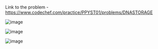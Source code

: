 Link to the problem - https://www.codechef.com/practice/PPYST01/problems/DNASTORAGE


![image](https://github.com/Haleshot/Competitive-Programming/assets/57552973/66153f25-9aa7-4d9d-be30-2063728d02db)


![image](https://github.com/Haleshot/Competitive-Programming/assets/57552973/cd4572bb-d0e5-460a-a5a6-b16a082e71f5)


![image](https://github.com/Haleshot/Competitive-Programming/assets/57552973/a4cc2551-b733-4fd2-b899-1f221ec4b756)
